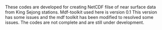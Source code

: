 These codes are developed for creating NetCDF filse of near surface data from King Sejong stations. 
Mdf-toolkit used here is version 0.1 
This version has some issues and the mdf toolkit has been modified to resolved some issues. 
The codes are not complete and are still under development. 

